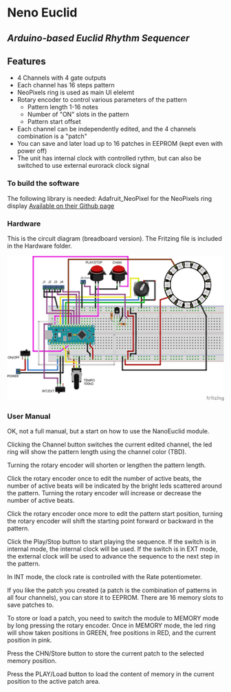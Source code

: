 # **Neno Euclid**
## _Arduino-based Euclid Rhythm Sequencer_

## **Features**
- 4 Channels with 4 gate outputs
- Each channel has 16 steps pattern
- NeoPixels ring is used as main UI elelemt
- Rotary encoder to control various parameters of the pattern
    - Pattern length 1-16 notes
    - Number of "ON" slots in the pattern
    - Pattern start offset
- Each channel can be independently edited, and the 4 channels combination is a "patch"
- You can save and later load up to 16 patches in EEPROM (kept even with power off)
- The unit has internal clock with controlled rythm, but can also be switched to use external eurorack clock signal

### **To build the software**
The following library is needed:
Adafruit_NeoPixel for the NeoPixels ring display [Available on their Github page](https://github.com/adafruit/Adafruit_NeoPixel)

### **Hardware**
This is the circuit diagram (breadboard version). The Fritzing file is included in the Hardware folder.

![circuit](./images/nano-euclid-breadboard.png "Circuit Breadboard")

### **User Manual**

OK, not a full manual, but a start on how to use the NanoEuclid module.


Clicking the Channel button switches the current edited channel, the led ring will show the pattern length using the channel color (TBD).

Turning the rotary encoder will shorten or lengthen the pattern length.

Click the rotary encoder once to edit the number of active beats, the number of active beats will be indicated by the bright leds scattered around the pattern. Turning the rotary encoder will increase or decrease the number of active beats.

Click the rotary encoder once more to edit the pattern start position, turning the rotary encoder will shift the starting point forward or backward in the pattern.

Click the Play/Stop button to start playing the sequence. If the switch is in internal mode, the internal clock will be used. If the switch is in EXT mode, the external clock will be used to advance the sequence to the next step in the pattern.

In INT mode, the clock rate is controlled with the Rate potentiometer.

If you like the patch you created (a patch is the combination of patterns in all four channels), you can store it to EEPROM. There are 16 memory slots to save patches to.

To store or load a patch, you need to switch the module to MEMORY mode by long pressing the rotary encoder. Once in MEMORY mode, the led ring will show taken positions in GREEN, free positions in RED, and the current position in pink.

Press the CHN/Store button to store the current patch to the selected memory position.

Press the PLAY/Load button to load the content of memory in the current position to the active patch area.

